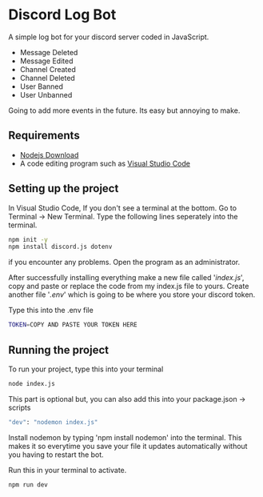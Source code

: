
# Discord Log Bot

A simple log bot for your discord server coded in JavaScript.
* Message Deleted
* Message Edited
* Channel Created
* Channel Deleted
* User Banned
* User Unbanned

Going to add more events in the future. Its easy but annoying to make.

## Requirements

* [Nodejs Download](https://nodejs.org/en/)
* A code editing program such as [Visual Studio Code](https://code.visualstudio.com/)

## Setting up the project

In Visual Studio Code, If you don't see a terminal at the bottom. Go to Terminal ->
New Terminal. Type the following lines seperately into the terminal.
```bash
npm init -y
npm install discord.js dotenv
```
if you encounter any problems. Open the program as an administrator.

After successfully installing everything make a new file called '*index.js*', 
copy and paste or replace the code from my index.js file to yours. Create another file '*.env*' 
which is going to be where you store your discord token.

Type this into the .env file
```bash
TOKEN=COPY AND PASTE YOUR TOKEN HERE
```

## Running the project

To run your project, type this into your terminal
```bash
node index.js
```
This part is optional but, you can also add this into your package.json -> scripts 
```bash
"dev": "nodemon index.js"
```
Install nodemon by typing 'npm install nodemon' into the terminal.
This makes it so everytime you save your file it updates automatically without you having to restart the bot.

Run this in your terminal to activate.
```bash
npm run dev
```
